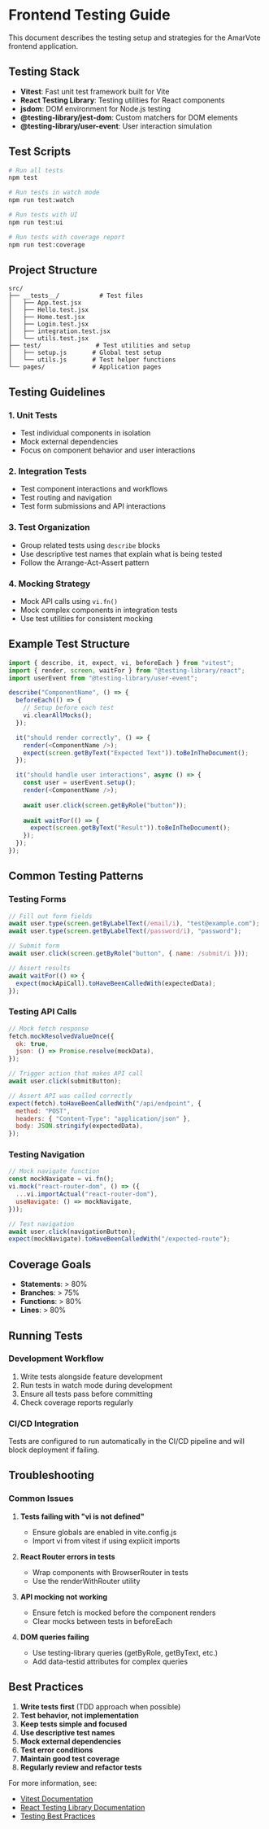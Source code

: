 # Frontend Testing Guide

This document describes the testing setup and strategies for the AmarVote frontend application.

## Testing Stack

- **Vitest**: Fast unit test framework built for Vite
- **React Testing Library**: Testing utilities for React components
- **jsdom**: DOM environment for Node.js testing
- **@testing-library/jest-dom**: Custom matchers for DOM elements
- **@testing-library/user-event**: User interaction simulation

## Test Scripts

```bash
# Run all tests
npm test

# Run tests in watch mode
npm run test:watch

# Run tests with UI
npm run test:ui

# Run tests with coverage report
npm run test:coverage
```

## Project Structure

```
src/
├── __tests__/           # Test files
│   ├── App.test.jsx
│   ├── Hello.test.jsx
│   ├── Home.test.jsx
│   ├── Login.test.jsx
│   ├── integration.test.jsx
│   └── utils.test.jsx
├── test/               # Test utilities and setup
│   ├── setup.js       # Global test setup
│   └── utils.js       # Test helper functions
└── pages/             # Application pages
```

## Testing Guidelines

### 1. Unit Tests
- Test individual components in isolation
- Mock external dependencies
- Focus on component behavior and user interactions

### 2. Integration Tests
- Test component interactions and workflows
- Test routing and navigation
- Test form submissions and API interactions

### 3. Test Organization
- Group related tests using `describe` blocks
- Use descriptive test names that explain what is being tested
- Follow the Arrange-Act-Assert pattern

### 4. Mocking Strategy
- Mock API calls using `vi.fn()`
- Mock complex components in integration tests
- Use test utilities for consistent mocking

## Example Test Structure

```javascript
import { describe, it, expect, vi, beforeEach } from "vitest";
import { render, screen, waitFor } from "@testing-library/react";
import userEvent from "@testing-library/user-event";

describe("ComponentName", () => {
  beforeEach(() => {
    // Setup before each test
    vi.clearAllMocks();
  });

  it("should render correctly", () => {
    render(<ComponentName />);
    expect(screen.getByText("Expected Text")).toBeInTheDocument();
  });

  it("should handle user interactions", async () => {
    const user = userEvent.setup();
    render(<ComponentName />);
    
    await user.click(screen.getByRole("button"));
    
    await waitFor(() => {
      expect(screen.getByText("Result")).toBeInTheDocument();
    });
  });
});
```

## Common Testing Patterns

### Testing Forms
```javascript
// Fill out form fields
await user.type(screen.getByLabelText(/email/i), "test@example.com");
await user.type(screen.getByLabelText(/password/i), "password");

// Submit form
await user.click(screen.getByRole("button", { name: /submit/i }));

// Assert results
await waitFor(() => {
  expect(mockApiCall).toHaveBeenCalledWith(expectedData);
});
```

### Testing API Calls
```javascript
// Mock fetch response
fetch.mockResolvedValueOnce({
  ok: true,
  json: () => Promise.resolve(mockData),
});

// Trigger action that makes API call
await user.click(submitButton);

// Assert API was called correctly
expect(fetch).toHaveBeenCalledWith("/api/endpoint", {
  method: "POST",
  headers: { "Content-Type": "application/json" },
  body: JSON.stringify(expectedData),
});
```

### Testing Navigation
```javascript
// Mock navigate function
const mockNavigate = vi.fn();
vi.mock("react-router-dom", () => ({
  ...vi.importActual("react-router-dom"),
  useNavigate: () => mockNavigate,
}));

// Test navigation
await user.click(navigationButton);
expect(mockNavigate).toHaveBeenCalledWith("/expected-route");
```

## Coverage Goals

- **Statements**: > 80%
- **Branches**: > 75%
- **Functions**: > 80%
- **Lines**: > 80%

## Running Tests

### Development Workflow
1. Write tests alongside feature development
2. Run tests in watch mode during development
3. Ensure all tests pass before committing
4. Check coverage reports regularly

### CI/CD Integration
Tests are configured to run automatically in the CI/CD pipeline and will block deployment if failing.

## Troubleshooting

### Common Issues

1. **Tests failing with "vi is not defined"**
   - Ensure globals are enabled in vite.config.js
   - Import vi from vitest if using explicit imports

2. **React Router errors in tests**
   - Wrap components with BrowserRouter in tests
   - Use the renderWithRouter utility

3. **API mocking not working**
   - Ensure fetch is mocked before the component renders
   - Clear mocks between tests in beforeEach

4. **DOM queries failing**
   - Use testing-library queries (getByRole, getByText, etc.)
   - Add data-testid attributes for complex queries

## Best Practices

1. **Write tests first** (TDD approach when possible)
2. **Test behavior, not implementation**
3. **Keep tests simple and focused**
4. **Use descriptive test names**
5. **Mock external dependencies**
6. **Test error conditions**
7. **Maintain good test coverage**
8. **Regularly review and refactor tests**

For more information, see:
- [Vitest Documentation](https://vitest.dev/)
- [React Testing Library Documentation](https://testing-library.com/docs/react-testing-library/intro/)
- [Testing Best Practices](https://kentcdodds.com/blog/common-mistakes-with-react-testing-library)

